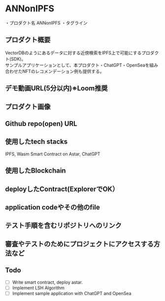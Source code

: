 # ANNonIPFS

・プロダクト名
ANNonIPFS
・タグライン

## プロダクト概要
VectorDBのようにあるデータに対する近傍検索をIPFS上で可能にするプロダクト(SDK)。  
サンプルアプリケーションとして、本プロダクト・ChatGPT・OpenSeaを組み合わせたNFTのレコメンデーション例も提供する。

## デモ動画URL(5分以内)※Loom推奨

## プロダクト画像

## Github repo(open) URL

## 使用したtech stacks
IPFS, Wasm Smart Contract on Astar, ChatGPT

## 使用したBlockchain

## deployしたContract(ExplorerでOK）

## application codeやその他のfile

## テスト手順を含むリポジトリへのリンク

## 審査やテストのためにプロジェクトにアクセスする方法など

## Todo
- [ ] Write smart contract, deploy astar.
- [ ] Implement LSH Algorithm
- [ ] Implement sample application with ChatGPT and OpenSea
